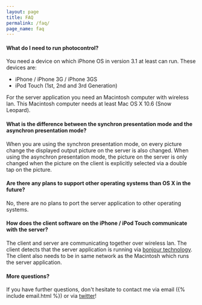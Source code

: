 ```yaml
---
layout: page
title: FAQ
permalink: /faq/
page_name: faq
---
```


#### What do I need to run photocontrol?

You need a device on which iPhone OS in version 3.1 at least can run. These devices are:

* iPhone / iPhone 3G / iPhone 3GS
* iPod Touch (1st, 2nd and 3rd Generation)

For the server application you need an Macintosh computer with wireless lan. This Macintosh computer needs at least Mac OS X 10.6 (Snow Leopard).

#### What is the difference between the synchron presentation mode and the asynchron presentation mode?

When you are using the synchron presentation mode, on every picture change the displayed output picture on the server is also changed. When using the asynchron presentation mode, the picture on the server is only changed when the picture on the client is explicitly selected via a double tap on the picture.

#### Are there any plans to support other operating systems than OS X in the future?

No, there are no plans to port the server application to other operating systems.

#### How does the client software on the iPhone / iPod Touch communicate with the server?

The client and server are communicating together over wireless lan. The client detects that the server application is running via [bonjour technology][apple]. The client also needs to be in same network as the Macintosh which runs the server application. 

#### More questions?

If you have further questions, don't hesitate to contact me via email ({% include email.html %}) or via [twitter][twitter]!

[apple]: http://apple.com/bonjour "Apple Bonjour Technology"
[twitter]: http://twitter.com/photocontrol "Twitter: photocontrol"